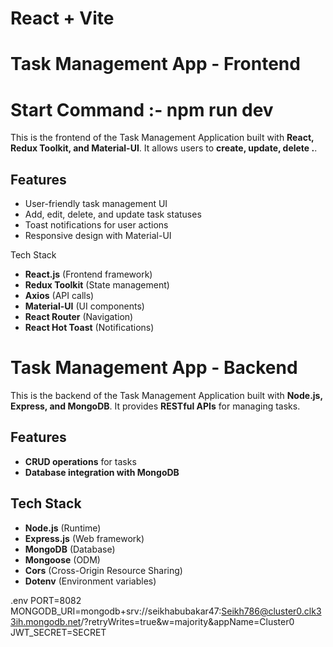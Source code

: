 # React + Vite

# Task Management App - Frontend
# Start Command :- npm run dev
This is the frontend of the Task Management Application built with **React, Redux Toolkit, and Material-UI**. It allows users to **create, update, delete .**.

## Features
- User-friendly task management UI
- Add, edit, delete, and update task statuses
- Toast notifications for user actions
- Responsive design with Material-UI

Tech Stack
- **React.js** (Frontend framework)
- **Redux Toolkit** (State management)
- **Axios** (API calls)
- **Material-UI** (UI components)
- **React Router** (Navigation)
- **React Hot Toast** (Notifications)

# Task Management App - Backend

This is the backend of the Task Management Application built with **Node.js, Express, and MongoDB**. It provides **RESTful APIs** for managing tasks.

## Features
- **CRUD operations** for tasks
- **Database integration with MongoDB**

## Tech Stack
- **Node.js** (Runtime)
- **Express.js** (Web framework)
- **MongoDB** (Database)
- **Mongoose** (ODM)
- **Cors** (Cross-Origin Resource Sharing)
- **Dotenv** (Environment variables)

.env
PORT=8082
MONGODB_URI=mongodb+srv://seikhabubakar47:Seikh786@cluster0.clk33ih.mongodb.net/?retryWrites=true&w=majority&appName=Cluster0
JWT_SECRET=SECRET
